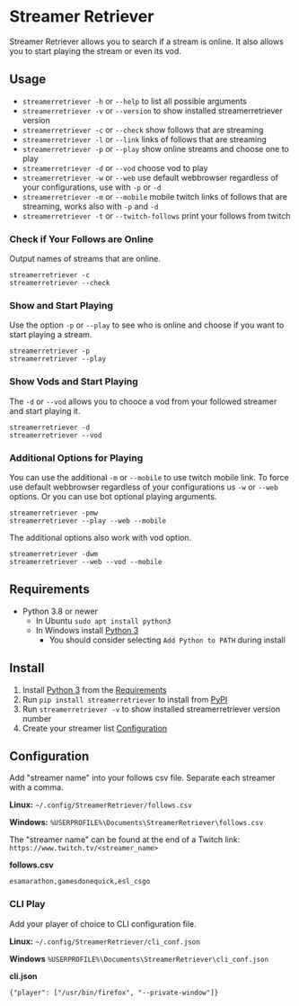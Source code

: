 # Streamer Retriever

Streamer Retriever allows you to search if a stream is online. It also allows you to
start playing the stream or even its vod.


## Usage

* `streamerretriever -h` or `--help` to list all possible arguments
* `streamerretriever -v` or `--version` to show installed streamerretriever version
* `streamerretriever -c` or `--check` show follows that are streaming
* `streamerretriever -l` or `--link` links of follows that are streaming
* `streamerretriever -p` or `--play` show online streams and choose one to play
* `streamerretriever -d` or `--vod` choose vod to play
* `streamerretriever -w` or `--web` use default webbrowser regardless of your
  configurations, use with `-p` or `-d`
* `streamerretriever -m` or `--mobile` mobile twitch links of follows that are
  streaming, works also with `-p` and `-d`
* `streamerretriever -t` or `--twitch-follows` print your follows from twitch


### Check if Your Follows are Online

Output names of streams that are online.
```
streamerretriever -c
streamerretriever --check
```


### Show and Start Playing

Use the option `-p` or `--play` to see who is online and choose if you want to
start playing a stream.

```
streamerretriever -p
streamerretriever --play
```

### Show Vods and Start Playing

The `-d` or `--vod` allows you to chooce a vod from your followed streamer and
start playing it.

```
streamerretriever -d
streamerretriever --vod
```


### Additional Options for Playing

You can use the additional `-m` or `--mobile` to use twitch mobile link. To
force use default webbrowser regardless of your configurations us `-w` or
`--web` options. Or you can use bot optional playing arguments.

```
streamerretriever -pmw
streamerretriever --play --web --mobile
```

The additional options also work with vod option.

```
streamerretriever -dwm
streamerretriever --web --vod --mobile
```

## Requirements

* Python 3.8 or newer
  * In Ubuntu `sudo apt install python3`
  * In Windows install [Python 3](https://www.python.org/)
    * You should consider selecting `Add Python to PATH` during install


## Install

1.  Install [Python 3](https://www.python.org/) from the [Requirements][1]
2.  Run `pip install streamerretriever` to install from [PyPI][3]
3.  Run `streamerretriever -v` to show installed streamerretriever version number
4.  Create your streamer list [Configuration][2]


## Configuration

Add "streamer name" into your follows csv file. Separate each streamer with a
comma.

**Linux:** `~/.config/StreamerRetriever/follows.csv`

**Windows:** `%USERPROFILE%\Documents\StreamerRetriever\follows.csv`

The "streamer name" can be found at the end of a Twitch link:
`https://www.twitch.tv/<streamer_name>`

**follows.csv**
```
esamarathon,gamesdonequick,esl_csgo
```


### CLI Play

Add your player of choice to CLI configuration file.

**Linux:** `~/.config/StreamerRetriever/cli_conf.json`

**Windows** `%USERPROFILE%\Documents\StreamerRetriever\cli_conf.json`

**cli.json**
```
{"player": ["/usr/bin/firefox", "--private-window"]}
```



[1]: #requirements
[2]: #configuration
[3]: https://pypi.org/project/streamerretriever
[4]: #usage
[5]: #cli-play
